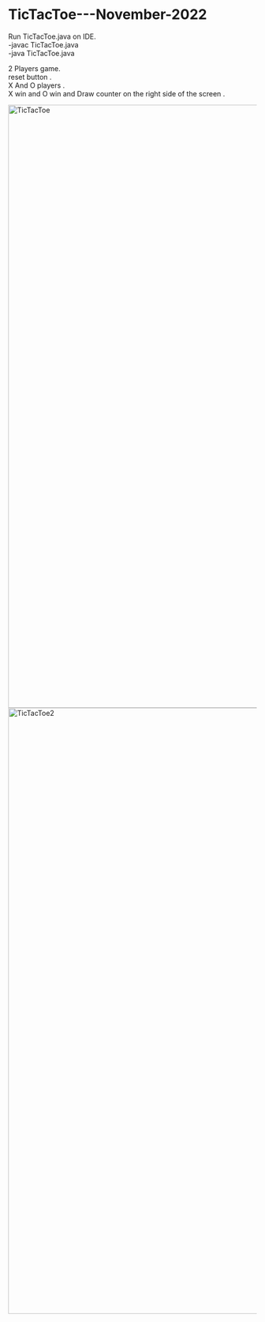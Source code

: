 # TicTacToe---November-2022
Run TicTacToe.java on IDE.      
-javac TicTacToe.java                          
-java TicTacToe.java

2 Players game.                                
reset button .                                
X And O players .                    
X win and O win and Draw counter on the right side of the screen .


<img width="1221" alt="TicTacToe" src="https://github.com/ImrulNYC/TicTacToe---November-2022/assets/147569091/81d860c2-618c-46af-99da-b241b6e37d69">
<img width="1227" alt="TicTacToe2" src="https://github.com/ImrulNYC/TicTacToe---November-2022/assets/147569091/42918570-4164-40d3-b562-ca4b4b74a9ea">
